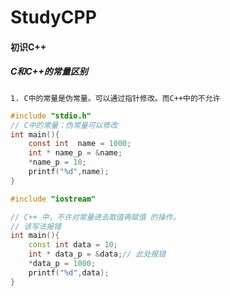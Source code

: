 # StudyCPP

#### 初识C++
##### C和C++的常量区别
    1. C中的常量是伪常量。可以通过指针修改。而C++中的不允许
```c
#include "stdio.h"
// C中的常量：伪常量可以修改
int main(){
    const int  name = 1000;
    int * name_p = &name;
    *name_p = 10;
    printf("%d",name);
}
```
```c++
#include "iostream"

// C++ 中，不许对常量进去取值再赋值 的操作。
// 该写法报错
int main(){
    const int data = 10;
    int * data_p = &data;// 此处报错
    *data_p = 1000;
    printf("%d",data);
}
```